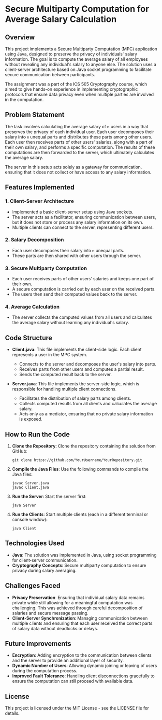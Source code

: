 # Secure Multiparty Computation for Average Salary Calculation

## Overview
This project implements a Secure Multiparty Computation (MPC) application using Java, designed to preserve the privacy of individuals' salary information. The goal is to compute the average salary of all employees without revealing any individual's salary to anyone else. The solution uses a client-server architecture based on Java socket programming to facilitate secure communication between participants.

The assignment was a part of the ICS 505 Cryptography course, which aimed to give hands-on experience in implementing cryptographic protocols that ensure data privacy even when multiple parties are involved in the computation.

## Problem Statement
The task involves calculating the average salary of `n` users in a way that preserves the privacy of each individual user. Each user decomposes their salary into `n` unequal parts and distributes these parts among other users. Each user then receives parts of other users' salaries, along with a part of their own salary, and performs a specific computation. The results of these computations are then forwarded to the server, which ultimately calculates the average salary.

The server in this setup acts solely as a gateway for communication, ensuring that it does not collect or have access to any salary information.

## Features Implemented
### 1. Client-Server Architecture
- Implemented a basic client-server setup using Java sockets.
- The server acts as a facilitator, ensuring communication between users, but it does not store or process any salary information on its own.
- Multiple clients can connect to the server, representing different users.

### 2. Salary Decomposition
- Each user decomposes their salary into `n` unequal parts.
- These parts are then shared with other users through the server.

### 3. Secure Multiparty Computation
- Each user receives parts of other users' salaries and keeps one part of their own.
- A secure computation is carried out by each user on the received parts.
- The users then send their computed values back to the server.

### 4. Average Calculation
- The server collects the computed values from all users and calculates the average salary without learning any individual's salary.

## Code Structure
- **Client.java**: This file implements the client-side logic. Each client represents a user in the MPC system.
  - Connects to the server and decomposes the user's salary into parts.
  - Receives parts from other users and computes a partial result.
  - Sends the computed result back to the server.

- **Server.java**: This file implements the server-side logic, which is responsible for handling multiple client connections.
  - Facilitates the distribution of salary parts among clients.
  - Collects computed results from all clients and calculates the average salary.
  - Acts only as a mediator, ensuring that no private salary information is exposed.

## How to Run the Code
1. **Clone the Repository**: Clone the repository containing the solution from GitHub:
   ```
   git clone https://github.com/YourUsername/YourRepository.git
   ```
2. **Compile the Java Files**: Use the following commands to compile the Java files:
   ```
   javac Server.java
   javac Client.java
   ```
3. **Run the Server**: Start the server first:
   ```
   java Server
   ```
4. **Run the Clients**: Start multiple clients (each in a different terminal or console window):
   ```
   java Client
   ```

## Technologies Used
- **Java**: The solution was implemented in Java, using socket programming for client-server communication.
- **Cryptography Concepts**: Secure multiparty computation to ensure privacy during salary averaging.

## Challenges Faced
- **Privacy Preservation**: Ensuring that individual salary data remains private while still allowing for a meaningful computation was challenging. This was achieved through careful decomposition of salaries and secure message passing.
- **Client-Server Synchronization**: Managing communication between multiple clients and ensuring that each user received the correct parts of salary data without deadlocks or delays.

## Future Improvements
- **Encryption**: Adding encryption to the communication between clients and the server to provide an additional layer of security.
- **Dynamic Number of Users**: Allowing dynamic joining or leaving of users during the computation process.
- **Improved Fault Tolerance**: Handling client disconnections gracefully to ensure the computation can still proceed with available data.

## License
This project is licensed under the MIT License - see the LICENSE file for details.

